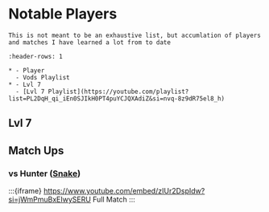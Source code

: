 # Notable Players

```{note}
This is not meant to be an exhaustive list, but accumlation of players and matches I have learned a lot from to date
```

```{list-table}
:header-rows: 1

* - Player
  - Vods Playlist
* - Lvl 7
  - [Lvl 7 Playlist](https://youtube.com/playlist?list=PL2DqH_qi_iEn0SJIkH0PT4puYCJQXAdiZ&si=nvq-8z9dR75el8_h)
```

## Lvl 7

## Match Ups

### vs Hunter ([Snake](snake))

:::{iframe} https://www.youtube.com/embed/zIUr2DspIdw?si=jWmPmuBxEIwySERU
Full Match
:::